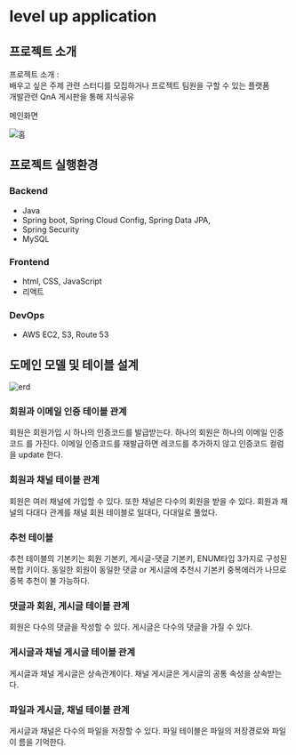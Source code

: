 # level up application

## 프로젝트 소개
프로젝트 소개 :  
배우고 싶은 주제 관련 스터디를 모집하거나 프로젝트 팀원을 구할 수 있는 플랫폼  
개발관련 QnA 게시판을 통해 지식공유  

메인화면  

![홈](https://user-images.githubusercontent.com/79124915/176629944-92604c4e-8d3e-4b2c-aa1e-ce07aeb6640d.jpg)


## 프로젝트 실행환경  

### Backend
+ Java
+ Spring boot, Spring Cloud Config, Spring Data JPA,
+ Spring Security
+ MySQL
  
### Frontend
+ html, CSS, JavaScript
+ 리액트  

### DevOps
+ AWS EC2, S3, Route 53



## 도메인 모델 및 테이블 설계
![erd](https://user-images.githubusercontent.com/79124915/176631701-efa23be9-e6b8-40d0-8db7-d7ba4e79a28b.PNG)  

### 회원과 이메일 인증 테이블 관계
회원은 회원가입 시 하나의 인증코드를 발급받는다. 하나의 회원은 하나의 이메일 인증코드
를 가진다. 이메일 인증코드를 재발급하면 레코드를 추가하지 않고 인증코드 컬럼을 update
한다.
### 회원과 채널 테이블 관계
회원은 여러 채널에 가입할 수 있다. 또한 채널은 다수의 회원을 받을 수 있다.
회원과 채널의 다대다 관계를 채널 회원 테이블로 일대다, 다대일로 풀었다.
### 추천 테이블
추천 테이블의 기본키는 회원 기본키, 게시글-댓글 기본키, ENUM타입 3가지로 구성된 복합
키이다.
동일한 회원이 동일한 댓글 or 게시글에 추천시 기본키 중복에러가 나므로 중복 추천이 불
가능하다.
### 댓글과 회원, 게시글 테이블 관계
회원은 다수의 댓글을 작성할 수 있다. 게시글은 다수의 댓글을 가질 수 있다.
### 게시글과 채널 게시글 테이블 관계
게시글과 채널 게시글은 상속관계이다. 채널 게시글은 게시글의 공통 속성을 상속받는다.
### 파일과 게시글, 채널 테이블 관계
게시글과 채널은 다수의 파일을 저장할 수 있다. 파일 테이블은 파일의 저장경로와 파일 이
름을 기억한다.
